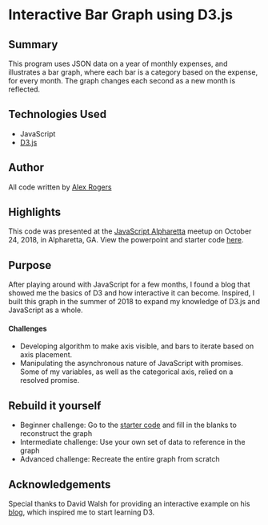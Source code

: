 # Interactive Bar Graph using D3.js

## Summary
This program uses JSON data on a year of monthly expenses, and illustrates a bar graph, where each bar is a category based on the expense, for every month. The graph changes each second as a new month is reflected.

## Technologies Used
- JavaScript
- [D3.js](https://d3js.org/)

## Author

All code written by [Alex Rogers](https://github.com/alexrogers823 "Alex Rogers' GitHub page")

## Highlights
This code was presented at the [JavaScript Alpharetta](https://www.meetup.com/JavaScriptAlpharetta/ "JavaScript Alpharetta meetup page") meetup on October 24, 2018, in Alpharetta, GA. View the powerpoint and starter code [here](https://github.com/alexrogers823/alpharetta-js-d3-presentation/archive/start.zip).

## Purpose
After playing around with JavaScript for a few months, I found a blog that showed me the basics of D3 and how interactive it can become. Inspired, I built this graph in the summer of 2018 to expand my knowledge of D3.js and JavaScript as a whole.

#### Challenges
- Developing algorithm to make axis visible, and bars to iterate based on axis placement.
- Manipulating the asynchronous nature of JavaScript with promises. Some of my variables, as well as the categorical axis, relied on a resolved promise.

## Rebuild it yourself
- Beginner challenge: Go to the [starter code](https://github.com/alexrogers823/alpharetta-js-d3-presentation/archive/start.zip) and fill in the blanks to reconstruct the graph
- Intermediate challenge: Use your own set of data to reference in the graph
- Advanced challenge: Recreate the entire graph from scratch

## Acknowledgements

Special thanks to David Walsh for providing an interactive example on his [blog](https://davidwalsh.name/learning-d3), which inspired me to start learning D3.
